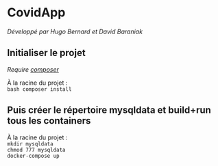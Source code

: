 # CovidApp
*Développé par Hugo Bernard et David Baraniak*


## Initialiser le projet
*Require [composer](https://getcomposer.org "Site Officiel de composer")*

À la racine du projet :\
`bash
composer install
`

## Puis créer le répertoire mysqldata et build+run tous les containers
À la racine du projet :\
`mkdir mysqldata`\
`chmod 777 mysqldata`\
`docker-compose up`
